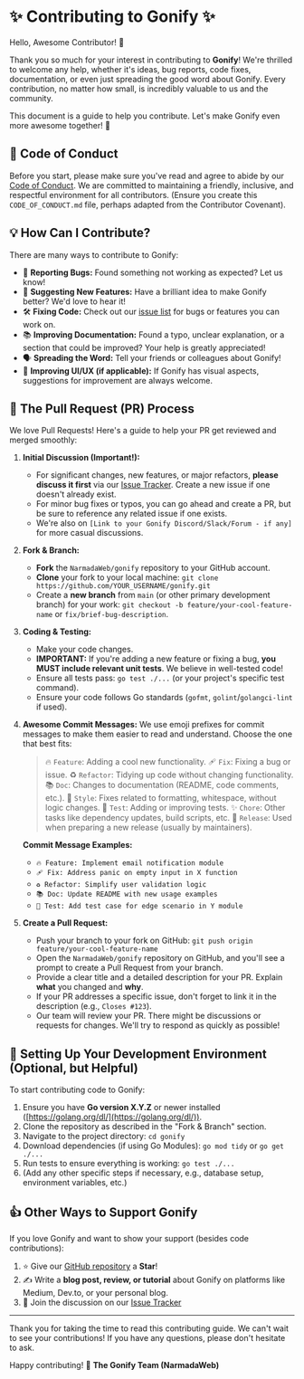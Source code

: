 # ✨ Contributing to Gonify ✨

Hello, Awesome Contributor! 👋

Thank you so much for your interest in contributing to **Gonify**! We're
thrilled to welcome any help, whether it's ideas, bug reports, code fixes,
documentation, or even just spreading the good word about Gonify. Every
contribution, no matter how small, is incredibly valuable to us and the
community.

This document is a guide to help you contribute. Let's make Gonify even more
awesome together! 🚀

## 📜 Code of Conduct

Before you start, please make sure you've read and agree to abide by our
[Code of Conduct](CODE_OF_CONDUCT.md). We are committed to maintaining a
friendly, inclusive, and respectful environment for all contributors.
(Ensure you create this `CODE_OF_CONDUCT.md` file, perhaps adapted from the
Contributor Covenant).

## 💡 How Can I Contribute?

There are many ways to contribute to Gonify:

* 🐞 **Reporting Bugs:** Found something not working as expected? Let us know!
* 🌟 **Suggesting New Features:** Have a brilliant idea to make Gonify better?
  We'd love to hear it!
* 🛠️ **Fixing Code:** Check out our
  [issue list](https://github.com/NarmadaWeb/gonify/issues) for bugs or
  features you can work on.
* 📚 **Improving Documentation:** Found a typo, unclear explanation, or a
  section that could be improved? Your help is greatly appreciated!
* 🗣️ **Spreading the Word:** Tell your friends or colleagues about Gonify!
* 🎨 **Improving UI/UX (if applicable):** If Gonify has visual aspects,
  suggestions for improvement are always welcome.

## 🚀 The Pull Request (PR) Process

We love Pull Requests! Here's a guide to help your PR get reviewed and merged
smoothly:

1. **Initial Discussion (Important!):**
    * For significant changes, new features, or major refactors,
      **please discuss it first** via our
      [Issue Tracker](https://github.com/NarmadaWeb/gonify/issues).
      Create a new issue if one doesn't already exist.
    * For minor bug fixes or typos, you can go ahead and create a PR, but be
      sure to reference any related issue if one exists.
    * We're also on `[Link to your Gonify Discord/Slack/Forum - if any]` for
      more casual discussions.

2. **Fork & Branch:**
    * **Fork** the `NarmadaWeb/gonify` repository to your GitHub account.
    * **Clone** your fork to your local machine:
      `git clone https://github.com/YOUR_USERNAME/gonify.git`
    * Create a **new branch** from `main` (or other primary development branch)
      for your work: `git checkout -b feature/your-cool-feature-name` or
      `fix/brief-bug-description`.

3. **Coding & Testing:**
    * Make your code changes.
    * **IMPORTANT:** If you're adding a new feature or fixing a bug,
      **you MUST include relevant unit tests**. We believe in well-tested code!
    * Ensure all tests pass: `go test ./...` (or your project's specific test
      command).
    * Ensure your code follows Go standards (`gofmt`, `golint`/`golangci-lint`
      if used).

4. **Awesome Commit Messages:**
    We use emoji prefixes for commit messages to make them easier to read and
    understand. Choose the one that best fits:

    > 🔥 `Feature`: Adding a cool new functionality.
    > 🩹 `Fix`: Fixing a bug or issue.
    > ♻️ `Refactor`: Tidying up code without changing functionality.
    > 📚 `Doc`: Changes to documentation (README, code comments, etc.).
    > 🎨 `Style`: Fixes related to formatting, whitespace, without logic
    > changes.
    > 🚨 `Test`: Adding or improving tests.
    > ✨ `Chore`: Other tasks like dependency updates, build scripts, etc.
    > 🚀 `Release`: Used when preparing a new release (usually by maintainers).

    **Commit Message Examples:**
    * `🔥 Feature: Implement email notification module`
    * `🩹 Fix: Address panic on empty input in X function`
    * `♻️ Refactor: Simplify user validation logic`
    * `📚 Doc: Update README with new usage examples`
    * `🚨 Test: Add test case for edge scenario in Y module`

5. **Create a Pull Request:**
    * Push your branch to your fork on GitHub:
      `git push origin feature/your-cool-feature-name`
    * Open the `NarmadaWeb/gonify` repository on GitHub, and you'll see a
      prompt to create a Pull Request from your branch.
    * Provide a clear title and a detailed description for your PR. Explain
      **what** you changed and **why**.
    * If your PR addresses a specific issue, don't forget to link it in the
      description (e.g., `Closes #123`).
    * Our team will review your PR. There might be discussions or requests for
      changes. We'll try to respond as quickly as possible!

## 🔧 Setting Up Your Development Environment (Optional, but Helpful)

To start contributing code to Gonify:

1. Ensure you have **Go version X.Y.Z** or newer installed
   ([https://golang.org/dl/](https://golang.org/dl/)).
2. Clone the repository as described in the "Fork & Branch" section.
3. Navigate to the project directory: `cd gonify`
4. Download dependencies (if using Go Modules): `go mod tidy` or `go get ./...`
5. Run tests to ensure everything is working: `go test ./...`
6. (Add any other specific steps if necessary, e.g., database setup,
   environment variables, etc.)

## 👍 Other Ways to Support Gonify

If you love Gonify and want to show your support (besides code contributions):

1. ⭐ Give our [GitHub repository](https://github.com/NarmadaWeb/gonify)
   a **Star**!
2. ✍️ Write a **blog post, review, or tutorial** about Gonify on platforms
   like Medium, Dev.to, or your personal blog.
3. 💬 Join the discussion on our
   [Issue Tracker](https://github.com/NarmadaWeb/gonify/issues)

---

Thank you for taking the time to read this contributing guide. We can't wait
to see your contributions! If you have any questions, please don't hesitate
to ask.

Happy contributing! 🎉
**The Gonify Team (NarmadaWeb)**
